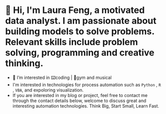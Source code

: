 # 👋 Hi, I'm Laura Feng, a motivated data analyst. I am passionate about building models to solve problems. Relevant skills include problem solving, programming and creative thinking.

- 👀 I’m interested in ⌨️coding | 💪gym and musical
- I'm interested in technologies for process automation such as `Python` , `R` , `VBA`, and expoloring visualization.
- If you are interested in my blog or project, feel free to contact me through the contact details below, welcome to discuss great and interesting automation technologies. Think Big, Start Small, Learn Fast.
